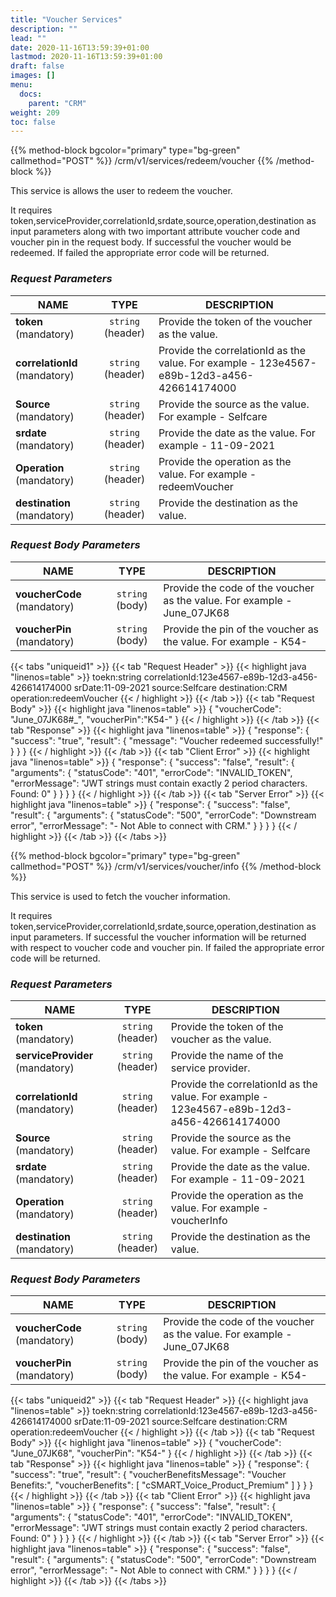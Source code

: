 ```yaml
---
title: "Voucher Services"
description: ""
lead: ""
date: 2020-11-16T13:59:39+01:00
lastmod: 2020-11-16T13:59:39+01:00
draft: false
images: []
menu:
  docs:
    parent: "CRM"
weight: 209
toc: false
---
```


{{% method-block bgcolor="primary" type="bg-green" callmethod="POST" %}}
  /crm/v1/services/redeem/voucher
{{% /method-block %}}

This service is allows the user to redeem the voucher.

It requires token,serviceProvider,correlationId,srdate,source,operation,destination as input parameters along with two important attribute voucher code and voucher pin in the request body. If successful the voucher would be redeemed. If failed the appropriate error code will be returned.

<section>

### *Request Parameters*
| NAME        | TYPE           | DESCRIPTION  |
| ------------- |:-------------:| ----- |
| **token** (mandatory)    | ``string`` (header)      |   Provide the token of the voucher as the value. |
| **correlationId** (mandatory)    | ``string`` (header)      |   Provide the correlationId as the value. For example - 123e4567-e89b-12d3-a456-426614174000 |
| **Source** (mandatory) | ``string`` (header)      |    Provide the source as the value. For example - Selfcare |
| **srdate** (mandatory) | ``string`` (header)      |    Provide the date as the value. For example - 11-09-2021 |
| **Operation** (mandatory) | ``string`` (header)      |    Provide the operation as the value. For example - redeemVoucher |
| **destination** (mandatory) | ``string`` (header)      |    Provide the destination as the value. |

### *Request Body Parameters*
| NAME        | TYPE           | DESCRIPTION  |
| ------------- |:-------------:| ----- |
| **voucherCode** (mandatory)    | ``string`` (body)      |   Provide the code of the voucher as the value. For example - June_07JK68 |
| **voucherPin** (mandatory)    | ``string`` (body)      |   Provide the pin of the voucher as the value. For example - K54- |

{{< tabs "uniqueid1" >}}
{{< tab "Request Header" >}}
{{< highlight java "linenos=table" >}}
toekn:string
correlationId:123e4567-e89b-12d3-a456-426614174000
srDate:11-09-2021
source:Selfcare
destination:CRM
operation:redeemVoucher
{{< / highlight >}}
{{< /tab >}}
{{< tab "Request Body" >}}
{{< highlight java "linenos=table" >}}
{
	"voucherCode": "June_07JK68#_",
	"voucherPin":"K54-"
}
{{< / highlight >}}
{{< /tab >}}
{{< tab "Response" >}}
{{< highlight java "linenos=table" >}}
{
  "response": {
    "success": "true",
    "result": {
      "message": "Voucher redeemed successfully!"
    }
  }
}
{{< / highlight >}}
{{< /tab >}}
{{< tab "Client Error" >}}
{{< highlight java "linenos=table" >}}
{
  "response": {
    "success": "false",
    "result": {
      "arguments": {
        "statusCode": "401",
        "errorCode": "INVALID_TOKEN",
        "errorMessage": "JWT strings must contain exactly 2 period characters. Found: 0"
      }
    }
  }
}
{{< / highlight >}}
{{< /tab >}}
{{< tab "Server Error" >}}
{{< highlight java "linenos=table" >}}
{
  "response": {
    "success": "false",
    "result": {
      "arguments": {
        "statusCode": "500",
        "errorCode": "Downstream error",
        "errorMessage": "- Not Able to connect with CRM."
      }
    }
  }
}
{{< / highlight >}}
{{< /tab >}}
{{< /tabs >}}
</section>

{{% method-block bgcolor="primary" type="bg-green" callmethod="POST" %}}
  /crm/v1/services/voucher/info
{{% /method-block %}}

This service is used to fetch the voucher information.

It requires token,serviceProvider,correlationId,srdate,source,operation,destination as input parameters. If successful the voucher information will be returned with respect to voucher code and voucher pin. If failed the appropriate error code will be returned.

<section>

### *Request Parameters*
| NAME        | TYPE           | DESCRIPTION  |
| ------------- |:-------------:| ----- |
| **token** (mandatory)    | ``string`` (header)      |   Provide the token of the voucher as the value. |
| **serviceProvider** (mandatory)    | ``string`` (header)      |   Provide the name of the service provider. |
| **correlationId** (mandatory)    | ``string`` (header)      |   Provide the correlationId as the value. For example - 123e4567-e89b-12d3-a456-426614174000 |
| **Source** (mandatory) | ``string`` (header)      |    Provide the source as the value. For example - Selfcare |
| **srdate** (mandatory) | ``string`` (header)      |    Provide the date as the value. For example - 11-09-2021 |
| **Operation** (mandatory) | ``string`` (header)      |    Provide the operation as the value. For example - voucherInfo |
| **destination** (mandatory) | ``string`` (header)      |    Provide the destination as the value. |

### *Request Body Parameters*
| NAME        | TYPE           | DESCRIPTION  |
| ------------- |:-------------:| ----- |
| **voucherCode** (mandatory)    | ``string`` (body)      |   Provide the code of the voucher as the value. For example - June_07JK68 |
| **voucherPin** (mandatory)    | ``string`` (body)      |   Provide the pin of the voucher as the value. For example - K54- |

{{< tabs "uniqueid2" >}}
{{< tab "Request Header" >}}
{{< highlight java "linenos=table" >}}
toekn:string
correlationId:123e4567-e89b-12d3-a456-426614174000
srDate:11-09-2021
source:Selfcare
destination:CRM
operation:redeemVoucher
{{< / highlight >}}
{{< /tab >}}
{{< tab "Request Body" >}}
{{< highlight java "linenos=table" >}}
{
  "voucherCode": "June_07JK68",
  "voucherPin": "K54-"
}
{{< / highlight >}}
{{< /tab >}}
{{< tab "Response" >}}
{{< highlight java "linenos=table" >}}
{
  "response": {
    "success": "true",
    "result": {
      "voucherBenefitsMessage": "Voucher Benefits:",
      "voucherBenefits": [
        "cSMART_Voice_Product_Premium"
      ]
    }
  }
}
{{< / highlight >}}
{{< /tab >}}
{{< tab "Client Error" >}}
{{< highlight java "linenos=table" >}}
{
  "response": {
    "success": "false",
    "result": {
      "arguments": {
        "statusCode": "401",
        "errorCode": "INVALID_TOKEN",
        "errorMessage": "JWT strings must contain exactly 2 period characters. Found: 0"
      }
    }
  }
}
{{< / highlight >}}
{{< /tab >}}
{{< tab "Server Error" >}}
{{< highlight java "linenos=table" >}}
{
  "response": {
    "success": "false",
    "result": {
      "arguments": {
        "statusCode": "500",
        "errorCode": "Downstream error",
        "errorMessage": "- Not Able to connect with CRM."
      }
    }
  }
}
{{< / highlight >}}
{{< /tab >}}
{{< /tabs >}}
</section>
